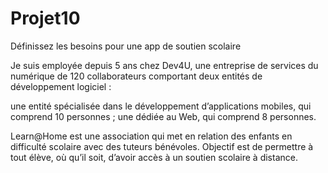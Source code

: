 # Projet10

Définissez les besoins pour une app de soutien scolaire

Je suis employée depuis 5 ans chez Dev4U, une entreprise de services du numérique de 120 collaborateurs comportant deux entités de développement logiciel :

une entité spécialisée dans le développement d’applications mobiles, qui comprend 10 personnes ; une dédiée au Web, qui comprend 8 personnes.

Learn@Home est une association qui met en relation des enfants en difficulté scolaire avec des tuteurs bénévoles. Objectif est de permettre à tout élève, où qu’il soit, d’avoir accès à un soutien scolaire à distance.